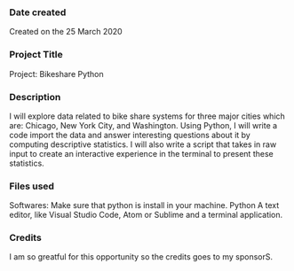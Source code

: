 ### Date created
Created on the 25 March 2020

### Project Title
Project: Bikeshare Python  

### Description
I will explore data related to bike share systems for three major cities which are: Chicago, New York City, and Washington. Using Python, I will write a code import the data and answer interesting questions about it by computing descriptive statistics. I will also write a script that takes in raw input to create an interactive experience in the terminal to present these statistics.

### Files used
Softwares: Make sure that python is install in your machine. Python A text editor, like Visual Studio Code, Atom or Sublime and a terminal application.

### Credits
I am so greatful for this opportunity so the credits goes to my sponsorS. 

